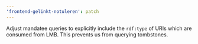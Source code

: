 ```yaml
---
'frontend-gelinkt-notuleren': patch
---
```


Adjust mandatee queries to explicitly include the `rdf:type` of URIs which are consumed from LMB. This prevents us from querying tombstones.
